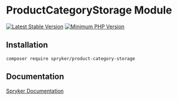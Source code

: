 # ProductCategoryStorage Module
[![Latest Stable Version](https://poser.pugx.org/spryker/product-category-storage/v/stable.svg)](https://packagist.org/packages/spryker/product-category-storage)
[![Minimum PHP Version](https://img.shields.io/badge/php-%3E%3D%208.0-8892BF.svg)](https://php.net/)

## Installation

```
composer require spryker/product-category-storage
```

## Documentation

[Spryker Documentation](https://spryker.github.io)
